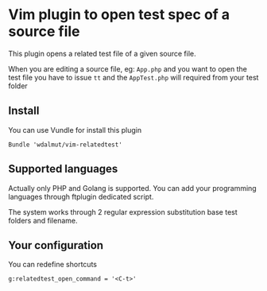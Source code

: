 # Vim plugin to open test spec of a source file

This plugin opens a related test file of a given source file.

When you are editing a source file, eg: `App.php` and you want to open the test file
you have to issue `tt` and the `AppTest.php` will required from your test folder

## Install

You can use Vundle for install this plugin

```
Bundle 'wdalmut/vim-relatedtest'
```

## Supported languages

Actually only PHP and Golang is supported. You can add your programming languages
through ftplugin dedicated script.

The system works through 2 regular expression substitution base test folders and filename.

## Your configuration

You can redefine shortcuts

```
g:relatedtest_open_command = '<C-t>'
```

